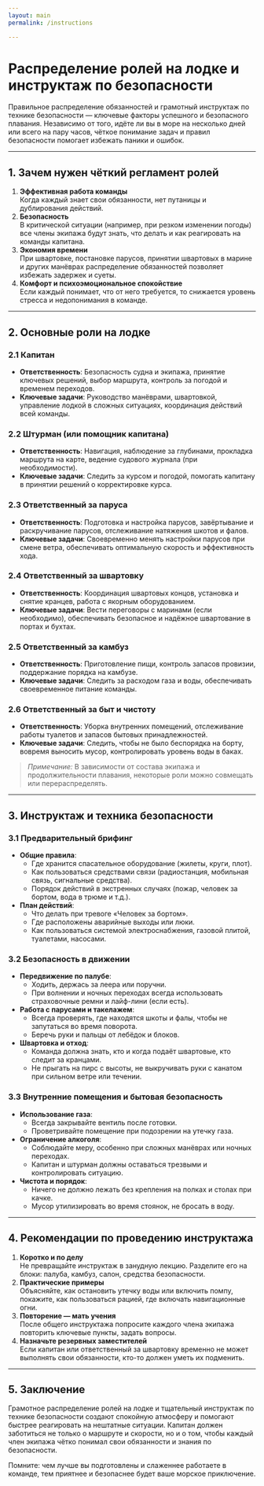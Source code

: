 ```yaml
---
layout: main
permalink: /instructions

---
```


# Распределение ролей на лодке и инструктаж по безопасности

Правильное распределение обязанностей и грамотный инструктаж по технике безопасности — ключевые факторы успешного и безопасного плавания. Независимо от того, идёте ли вы в море на несколько дней или всего на пару часов, чёткое понимание задач и правил безопасности помогает избежать паники и ошибок.

---

## 1. Зачем нужен чёткий регламент ролей

1. **Эффективная работа команды**  
   Когда каждый знает свои обязанности, нет путаницы и дублирования действий.  
2. **Безопасность**  
   В критической ситуации (например, при резком изменении погоды) все члены экипажа будут знать, что делать и как реагировать на команды капитана.  
3. **Экономия времени**  
   При швартовке, постановке парусов, принятии швартовых в марине и других манёврах распределение обязанностей позволяет избежать задержек и суеты.  
4. **Комфорт и психоэмоциональное спокойствие**  
   Если каждый понимает, что от него требуется, то снижается уровень стресса и недопонимания в команде.

---

## 2. Основные роли на лодке

### 2.1 Капитан
- **Ответственность**: Безопасность судна и экипажа, принятие ключевых решений, выбор маршрута, контроль за погодой и временем переходов.  
- **Ключевые задачи**: Руководство манёврами, швартовкой, управление лодкой в сложных ситуациях, координация действий всей команды.

### 2.2 Штурман (или помощник капитана)
- **Ответственность**: Навигация, наблюдение за глубинами, прокладка маршрута на карте, ведение судового журнала (при необходимости).  
- **Ключевые задачи**: Следить за курсом и погодой, помогать капитану в принятии решений о корректировке курса.

### 2.3 Ответственный за паруса
- **Ответственность**: Подготовка и настройка парусов, завёртывание и раскручивание парусов, отслеживание натяжения шкотов и фалов.  
- **Ключевые задачи**: Своевременно менять настройки парусов при смене ветра, обеспечивать оптимальную скорость и эффективность хода.

### 2.4 Ответственный за швартовку
- **Ответственность**: Координация швартовых концов, установка и снятие кранцев, работа с якорным оборудованием.  
- **Ключевые задачи**: Вести переговоры с маринами (если необходимо), обеспечивать безопасное и надёжное швартование в портах и бухтах.

### 2.5 Ответственный за камбуз
- **Ответственность**: Приготовление пищи, контроль запасов провизии, поддержание порядка на камбузе.  
- **Ключевые задачи**: Следить за расходом газа и воды, обеспечивать своевременное питание команды.

### 2.6 Ответственный за быт и чистоту
- **Ответственность**: Уборка внутренних помещений, отслеживание работы туалетов и запасов бытовых принадлежностей.  
- **Ключевые задачи**: Следить, чтобы не было беспорядка на борту, вовремя выносить мусор, контролировать уровень воды в баках.

> *Примечание:* В зависимости от состава экипажа и продолжительности плавания, некоторые роли можно совмещать или перераспределять.

---

## 3. Инструктаж и техника безопасности

### 3.1 Предварительный брифинг
- **Общие правила**:  
  - Где хранится спасательное оборудование (жилеты, круги, плот).  
  - Как пользоваться средствами связи (радиостанция, мобильная связь, сигнальные средства).  
  - Порядок действий в экстренных случаях (пожар, человек за бортом, вода в трюме и т.д.).
- **План действий**:  
  - Что делать при тревоге «Человек за бортом».  
  - Где расположены аварийные выходы или люки.  
  - Как пользоваться системой электроснабжения, газовой плитой, туалетами, насосами.

### 3.2 Безопасность в движении
- **Передвижение по палубе**:  
  - Ходить, держась за леера или поручни.  
  - При волнении и ночных переходах всегда использовать страховочные ремни и лайф-лини (если есть).  
- **Работа с парусами и такелажем**:  
  - Всегда проверять, где находятся шкоты и фалы, чтобы не запутаться во время поворота.  
  - Беречь руки и пальцы от лебёдок и блоков.  
- **Швартовка и отход**:  
  - Команда должна знать, кто и когда подаёт швартовые, кто следит за кранцами.  
  - Не прыгать на пирс с высоты, не выкручивать руки с канатом при сильном ветре или течении.

### 3.3 Внутренние помещения и бытовая безопасность
- **Использование газа**:  
  - Всегда закрывайте вентиль после готовки.  
  - Проветривайте помещение при подозрении на утечку газа.  
- **Ограничение алкоголя**:  
  - Соблюдайте меру, особенно при сложных манёврах или ночных переходах.  
  - Капитан и штурман должны оставаться трезвыми и контролировать ситуацию.  
- **Чистота и порядок**:  
  - Ничего не должно лежать без крепления на полках и столах при качке.  
  - Мусор утилизировать во время стоянок, не бросать в воду.

---

## 4. Рекомендации по проведению инструктажа

1. **Коротко и по делу**  
   Не превращайте инструктаж в занудную лекцию. Разделите его на блоки: палуба, камбуз, салон, средства безопасности.  
2. **Практические примеры**  
   Объясняйте, как остановить утечку воды или включить помпу, покажите, как пользоваться рацией, где включать навигационные огни.  
3. **Повторение — мать учения**  
   После общего инструктажа попросите каждого члена экипажа повторить ключевые пункты, задать вопросы.  
4. **Назначьте резервных заместителей**  
   Если капитан или ответственный за швартовку временно не может выполнять свои обязанности, кто-то должен уметь их подменить.

---

## 5. Заключение

Грамотное распределение ролей на лодке и тщательный инструктаж по технике безопасности создают спокойную атмосферу и помогают быстрее реагировать на нештатные ситуации. Капитан должен заботиться не только о маршруте и скорости, но и о том, чтобы каждый член экипажа чётко понимал свои обязанности и знания по безопасности. 

Помните: чем лучше вы подготовлены и слаженнее работаете в команде, тем приятнее и безопаснее будет ваше морское приключение.  
